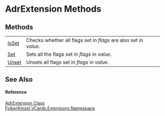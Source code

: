 # AdrExtension Methods




## Methods
<table>
<tr>
<td><a href="ab24a883-691f-60aa-0725-6bfd08902f6e.md">IsSet</a></td>
<td>Checks whether all flags set in <em>flags</em> are also set in <em>value</em>.</td></tr>
<tr>
<td><a href="79765975-fdd7-280c-da41-c973116c091c.md">Set</a></td>
<td>Sets all the flags set in <em>flags</em> in <em>value</em>.</td></tr>
<tr>
<td><a href="6b3f8b71-99db-978b-7640-8bc4a4a588f7.md">Unset</a></td>
<td>Unsets all flags set in <em>flags</em> in <em>value</em>.</td></tr>
</table>

## See Also


#### Reference
<a href="5022c62d-268f-291d-4fe6-c50326a8d7f0.md">AdrExtension Class</a>  
<a href="ea6bb853-85f2-e58b-0429-68b3fa762c9a.md">FolkerKinzel.VCards.Extensions Namespace</a>  
